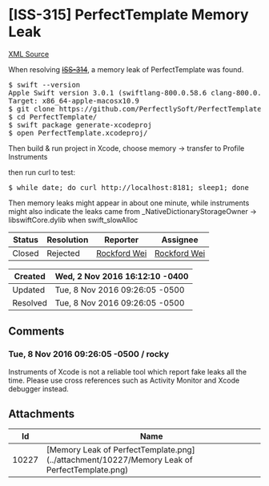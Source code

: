 # [ISS-315] PerfectTemplate Memory Leak

[XML Source](./xml/ISS-315.xml)
<p><p>When resolving <a href="http://jira.perfect.org:8080/browse/ISS-314" title="Memory Leak in Perfect-CURL" class="issue-link" data-issue-key="ISS-314"><del>ISS-314</del></a>, a memory leak of PerfectTemplate was found.</p>


<div class="code panel" style="border-width: 1px;"><div class="codeContent panelContent">
<pre class="code-java">
$ swift --version
Apple Swift version 3.0.1 (swiftlang-800.0.58.6 clang-800.0.42.1)
Target: x86_64-apple-macosx10.9
$ git clone https:<span class="code-comment">//github.com/PerfectlySoft/PerfectTemplate.git
</span>$ cd PerfectTemplate/
$ swift <span class="code-keyword">package</span> generate-xcodeproj
$ open PerfectTemplate.xcodeproj/
</pre>
</div></div>

<p>Then build &amp; run project in Xcode, choose memory -&gt; transfer to Profile Instruments</p>

<p>then run curl to test:</p>
<div class="code panel" style="border-width: 1px;"><div class="codeContent panelContent">
<pre class="code-java">
$ <span class="code-keyword">while</span> date; <span class="code-keyword">do</span> curl http:<span class="code-comment">//localhost:8181; sleep1; done</span>
</pre>
</div></div>

<p>Then memory leaks might appear in about one minute, while instruments might also indicate the leaks came from _NativeDictionaryStorageOwner -&gt; libswiftCore.dylib when swift_slowAlloc</p></p>





Status|Resolution|Reporter|Assignee
------|----------|--------|--------
Closed|Rejected|[Rockford Wei](rocky)|[Rockford Wei]($rocky)





Created|Wed, 2 Nov 2016 16:12:10 -0400
-------|--------------
Updated|Tue, 8 Nov 2016 09:26:05 -0500
Resolved|Tue, 8 Nov 2016 09:26:05 -0500


## Comments




### Tue, 8 Nov 2016 09:26:05 -0500 / rocky 

<p><p>Instruments of Xcode is not a reliable tool which report fake leaks all the time. Please use cross references such as Activity Monitor and Xcode debugger instead.</p></p>

## Attachments





Id|Name
------|------------
10227|[Memory Leak of PerfectTemplate.png](../attachment/10227/Memory Leak of PerfectTemplate.png)

